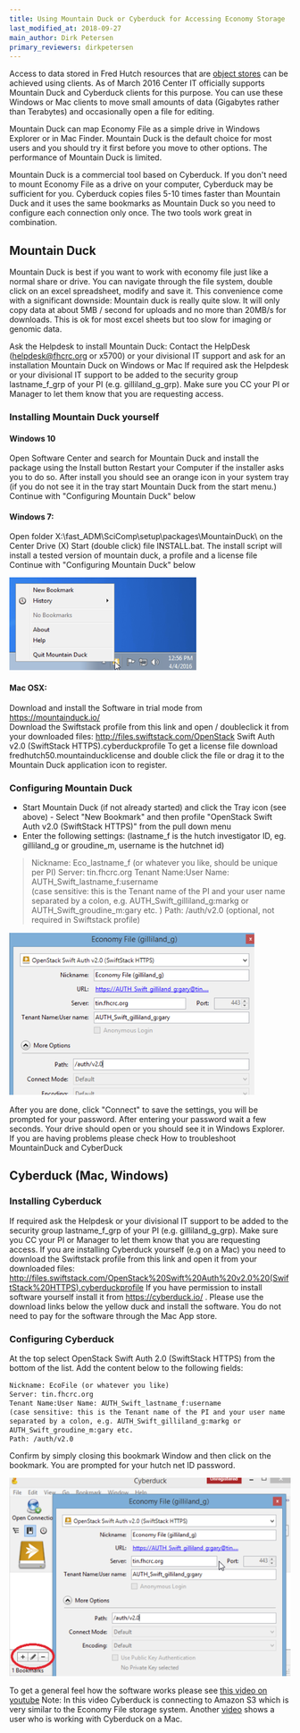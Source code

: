 ```yaml
---
title: Using Mountain Duck or Cyberduck for Accessing Economy Storage
last_modified_at: 2018-09-27
main_author: Dirk Petersen
primary_reviewers: dirkpetersen
---
```

Access to data stored in Fred Hutch resources that are [object stores](/computing/store_objectstore/) can be achieved using clients.  As of March 2016 Center IT officially supports Mountain Duck and Cyberduck clients for this purpose. You can use these Windows or Mac clients to move small amounts of data (Gigabytes rather than Terabytes) and occasionally open a file for editing.

Mountain Duck can map Economy File as a simple drive in Windows Explorer or in Mac Finder. Mountain Duck is the default choice for most users and you should try it first before you move to other options. The performance of Mountain Duck is limited.

Mountain Duck is a commercial tool based on Cyberduck. If you don't need to mount Economy File as a drive on your computer, Cyberduck may be sufficient for you. Cyberduck copies files 5-10 times faster than Mountain Duck and it uses the same bookmarks as Mountain Duck so you need to configure each connection only once.  The two tools work great in combination.


## Mountain Duck

Mountain Duck is best if you want to work with economy file just like a normal share or drive. You can navigate through the file system, double click on an excel spreadsheet, modify and save it. This convenience come with a significant downside: Mountain duck is really quite slow. It will only copy data at about 5MB / second for uploads and no more than 20MB/s for downloads. This is ok for most excel sheets but too slow for imaging or genomic data.

Ask the Helpdesk to install Mountain Duck:
Contact the HelpDesk (helpdesk@fhcrc.org or x5700) or your divisional IT support and ask for an installation Mountain Duck on Windows or Mac
If required ask the Helpdesk or your divisional IT support to be added to the security group lastname_f_grp of your PI (e.g. gilliland_g_grp). Make sure you CC your PI or Manager to let them know that you are requesting access.

### Installing Mountain Duck yourself

#### ​Windows 10

Open Software Center and search for Mountain Duck and install the package using the Install button
Restart your Computer if the installer asks you to do so.
After install you should see an orange icon in your system tray (if you do not see it in the tray start Mountain Duck from the start menu.)
Continue with "Configuring Mountain Duck" below

#### ​Windows 7:

Open folder X:\fast\_ADM\SciComp\setup\packages\MountainDuck\ on the Center Drive (X)
Start (double click) file INSTALL.bat. The install script will install a tested version of mountain duck, a profile and a license file​​
Continue with "Configuring Mountain Duck" below

![Tray](/assets/store_objectstore_swift/2018-09-25-11-25-43.png)


#### Mac OSX:

Download and install the Software in trial mode from https://mountainduck.io/  
Download the Swiftstack profile from this link and open / doubleclick it from your downloaded files: http://files.swiftstack.com/OpenStack Swift Auth v2.0 (SwiftStack HTTPS).cyberduckprofile
To get a license file download fredhutch50.mountainducklicense  and double click the file or drag it to the Mountain Duck application icon to register.

### Configuring Mountain Duck

- Start Mountain Duck (if not already started) and click the Tray icon (see above)
​- Select "New Bookmark" and then profile "OpenStack Swift Auth v2.0 (SwiftStack HTTPS)" from the pull down menu
- Enter the following settings: (lastname_f is the hutch investigator ID, eg. gilliland_g or groudine_m, username is the hutchnet id)

>Nickname: Eco_lastname_f (or whatever you like, should be unique per PI)
Server: tin.fhcrc.org
Tenant Name:User Name: AUTH_Swift_lastname_f:username  
(case sensitive: this is the Tenant name of the PI and your user name separated by a colon, e.g. AUTH_Swift_gilliland_g:markg or AUTH_Swift_groudine_m:gary etc. )
Path: /auth/v​2.0 (optional, not required in Swiftstack profile)

![](/assets/store_objectstore_swift/2018-09-25-11-26-44.png)

After you are done, click "Connect" to save the settings, you will be prompted for your password. After entering your password wait a few seconds. Your drive should open or you should see it in Windows Explorer.
If you are having problems please check How to troubleshoot MountainDuck and CyberDuck


## Cyberduck (Mac, Windows)



### Installing Cyberduck

If required ask the Helpdesk or your divisional IT support to be added to the security group lastname_f_grp of your PI (e.g. gilliland_g_grp). Make sure you CC your PI or Manager to let them know that you are requesting access.
If you are installing Cyberduck yourself (e.g on a Mac) you need to download the Swiftstack profile from this link and open it from your downloaded files:
http://files.swiftstack.com/OpenStack%20Swift%20Auth%20v2.0%20(SwiftStack%20HTTPS).cyberduckprofile
If you have permission to install software yourself install it from https://cyberduck.io/ . Please use the download links below the yellow duck and install the software. You do not need to pay for the software through the Mac App store.

### Configuring Cyberduck
​At the top select OpenStack Swift Auth 2.0 (SwiftStack HTTPS) from the bottom of the list. Add the content below to the following fields:

    Nickname: EcoFile (or whatever you like)
    Server: tin.fhcrc.org
    Tenant Name:User Name: AUTH_Swift_lastname_f:username
    (case sensitive: this is the Tenant name of the PI and your user name separated by a colon, e.g. AUTH_Swift_gilliland_g:markg or AUTH_Swift_groudine_m:gary etc.  
    Path: /auth/v​2.0

Confirm by simply closing this bookmark Window and then click on the bookmark. You are prompted for your hutch net ID password.

![](/assets/store_objectstore_swift/2018-09-25-11-27-27.png)


To get a general feel how the software works please see [this video on youtube](https://www.youtube.com/watch?v=mzDqIhLuX_A​) Note: In this video Cyberduck is connecting to Amazon S3 which is very similar to the Economy File storage system. Another [video](https://www.youtube.com/watch?v=it4NyAH6ml8) shows a user who is working with Cyberduck on a Mac.
